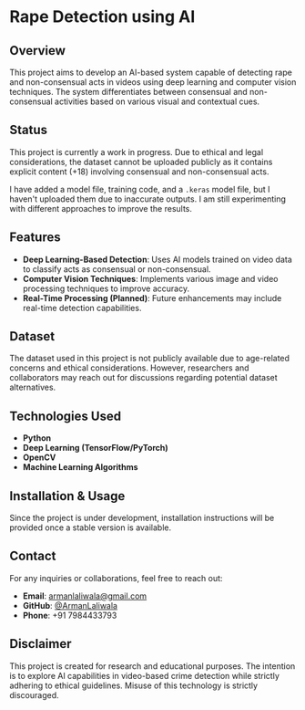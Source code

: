 # Rape Detection using AI

## Overview
This project aims to develop an AI-based system capable of detecting rape and non-consensual acts in videos using deep learning and computer vision techniques. The system differentiates between consensual and non-consensual activities based on various visual and contextual cues.

## Status
This project is currently a work in progress. Due to ethical and legal considerations, the dataset cannot be uploaded publicly as it contains explicit content (+18) involving consensual and non-consensual acts.

I have added a model file, training code, and a `.keras` model file, but I haven't uploaded them due to inaccurate outputs. I am still experimenting with different approaches to improve the results.

## Features
- **Deep Learning-Based Detection**: Uses AI models trained on video data to classify acts as consensual or non-consensual.
- **Computer Vision Techniques**: Implements various image and video processing techniques to improve accuracy.
- **Real-Time Processing (Planned)**: Future enhancements may include real-time detection capabilities.

## Dataset
The dataset used in this project is not publicly available due to age-related concerns and ethical considerations. However, researchers and collaborators may reach out for discussions regarding potential dataset alternatives.

## Technologies Used
- **Python**
- **Deep Learning (TensorFlow/PyTorch)**
- **OpenCV**
- **Machine Learning Algorithms**

## Installation & Usage
Since the project is under development, installation instructions will be provided once a stable version is available.

## Contact
For any inquiries or collaborations, feel free to reach out:
- **Email**: armanlaliwala@gmail.com  
- **GitHub**: [@ArmanLaliwala](https://github.com/Armanlaliwala)  
- **Phone**: +91 7984433793  

## Disclaimer
This project is created for research and educational purposes. The intention is to explore AI capabilities in video-based crime detection while strictly adhering to ethical guidelines. Misuse of this technology is strictly discouraged.

